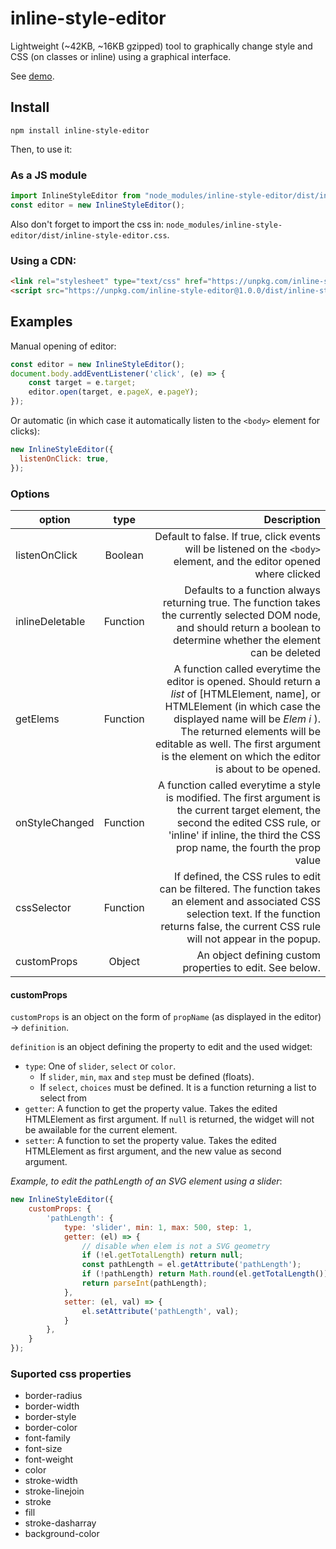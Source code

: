 # inline-style-editor
Lightweight (~42KB, ~16KB gzipped) tool to graphically change style and CSS (on classes or inline) using a graphical interface.

See [demo](https://qpincon.github.io/inline-style-editor/).

## Install
```
npm install inline-style-editor
```

Then, to use it:

### As a JS module
```js
import InlineStyleEditor from "node_modules/inline-style-editor/dist/inline-style-editor.mjs";
const editor = new InlineStyleEditor();
```
Also don't forget to import the css in: `node_modules/inline-style-editor/dist/inline-style-editor.css`.


### Using a CDN:
```html
<link rel="stylesheet" type="text/css" href="https://unpkg.com/inline-style-editor@1.0.0/dist/inline-style-editor.css" />
<script src="https://unpkg.com/inline-style-editor@1.0.0/dist/inline-style-editor.js"></script>
```

## Examples
Manual opening of editor:
```js
const editor = new InlineStyleEditor();
document.body.addEventListener('click', (e) => {
    const target = e.target;
    editor.open(target, e.pageX, e.pageY);
});
```
Or automatic (in which case it automatically listen to the `<body>` element for clicks):
```js
new InlineStyleEditor({
  listenOnClick: true,
});
```

### Options
| option        | type           | Description  |
| ------------- |:-------------:| -----:|
| listenOnClick      | Boolean | Default to false. If true, click events will be listened on the `<body>` element, and the editor opened where clicked |
| inlineDeletable      | Function | Defaults to a function always returning true. The function takes the currently selected DOM node, and should return a boolean to determine whether the element can be deleted  |
| getElems      | Function      |   A function called everytime the editor is opened. Should return a *list* of [HTMLElement, name], or HTMLElement (in which case the displayed name will be *Elem i* ). The returned elements will be editable as well. The first argument is the element on which the editor is about to be opened. |
| onStyleChanged      | Function      |   A function called everytime a style is modified. The first argument is the current target element, the second the edited CSS rule, or 'inline' if inline, the third the CSS prop name, the fourth the prop value |
| cssSelector      | Function      |   If defined, the CSS rules to edit can be filtered. The function takes an element and associated CSS selection text. If the function returns false, the current CSS rule will not appear in the popup. |
| customProps      | Object      |   An object defining custom properties to edit. See below. |

#### customProps

`customProps` is an object on the form of `propName` (as displayed in the editor) -> `definition`. 

`definition` is an object defining the property to edit and the used widget:
- `type`: One of `slider`, `select` or `color`. 
    - If `slider`, `min`, `max` and `step` must be defined (floats).
    - If `select`, `choices` must be defined. It is a function returning a list to select from
- `getter`: A function to get the property value. Takes the edited HTMLElement as first argument. If `null` is returned, the widget will not be awailable for the current element.
- `setter`: A function to set the property value. Takes the edited HTMLElement as first argument, and the new value as second argument.

_Example, to edit the pathLength of an SVG element using a slider_:
```js
new InlineStyleEditor({
    customProps: {
        'pathLength': {
            type: 'slider', min: 1, max: 500, step: 1,
            getter: (el) => {
                // disable when elem is not a SVG geometry
                if (!el.getTotalLength) return null;
                const pathLength = el.getAttribute('pathLength');
                if (!pathLength) return Math.round(el.getTotalLength());
                return parseInt(pathLength);
            },
            setter: (el, val) => {
                el.setAttribute('pathLength', val);
            }
        },
    }
});
```

### Suported css properties

- border-radius
- border-width
- border-style
- border-color
- font-family
- font-size
- font-weight
- color
- stroke-width
- stroke-linejoin
- stroke
- fill
- stroke-dasharray
- background-color
